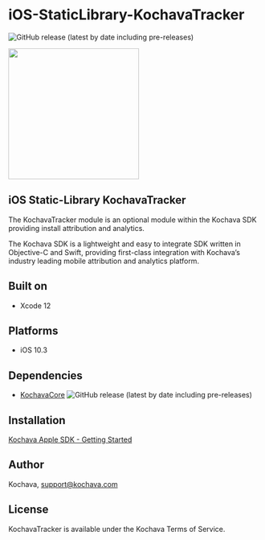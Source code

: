 # iOS-StaticLibrary-KochavaTracker

![GitHub release (latest by date including pre-releases)](https://img.shields.io/github/v/release/kochava/iOS-StaticLibrary-KochavaTracker?include_prereleases)

<img src="https://storage.googleapis.com/kochava-web/2016/07/Kochava-horizontal-black-800x154.png" width="260" />

## iOS Static-Library KochavaTracker

The KochavaTracker module is an optional module within the Kochava SDK providing install attribution and analytics.

The Kochava SDK is a lightweight and easy to integrate SDK written in Objective-C and Swift, providing first-class integration with Kochava’s industry leading mobile attribution and analytics platform.

## Built on

* Xcode 12

## Platforms

* iOS 10.3

## Dependencies

* [KochavaCore](https://github.com/Kochava/iOS-StaticLibrary-KochavaCore) 
![GitHub release (latest by date including pre-releases)](https://img.shields.io/github/v/release/kochava/iOS-StaticLibrary-KochavaCore?include_prereleases)

## Installation

[Kochava Apple SDK - Getting Started](https://support.kochava.com/sdk-integration/sdk-kochavatracker-ios)

## Author

Kochava, support@kochava.com

## License

KochavaTracker is available under the Kochava Terms of Service.

